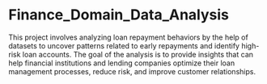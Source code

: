 # Finance_Domain_Data_Analysis
This project involves analyzing loan repayment behaviors by the help of datasets to uncover patterns related to early repayments and identify high-risk loan accounts. The goal of the analysis is to provide insights that can help financial institutions and lending companies optimize their loan management processes, reduce risk, and improve customer relationships.
